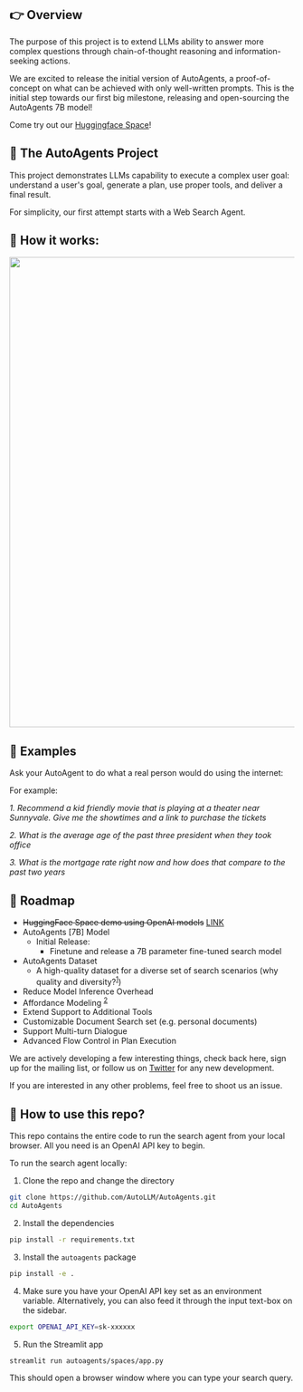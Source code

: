 ## 👉	Overview

The purpose of this project is to extend LLMs ability to answer more complex questions through chain-of-thought reasoning and information-seeking actions.

We are excited to release the initial version of AutoAgents, a proof-of-concept on what can be achieved with only well-written prompts. This is the initial step towards our first big milestone, releasing and open-sourcing the AutoAgents 7B model!
 
Come try out our [Huggingface Space](https://huggingface.co/spaces/AutoLLM/AutoAgents)!



## 🤖 The AutoAgents Project

This project demonstrates LLMs capability to execute a complex user goal: understand a user's goal, generate a plan, use proper tools, and deliver a final result.

For simplicity, our first attempt starts with a Web Search Agent.



## 💫 How it works:

<p align="left"><img src="../docs/images/agent.png" width=830/></p>



## 📔 Examples

Ask your AutoAgent to do what a real person would do using the internet:

For example:

*1. Recommend a kid friendly movie that is playing at a theater near Sunnyvale. Give me the showtimes and a link to purchase the tickets*

*2. What is the average age of the past three president when they took office*

*3. What is the mortgage rate right now and how does that compare to the past two years*



## 💁 Roadmap

* ~~HuggingFace Space demo using OpenAI models~~ [LINK](https://huggingface.co/spaces/AutoLLM/AutoAgents)
* AutoAgents [7B] Model
  * Initial Release:
    * Finetune and release a 7B parameter fine-tuned search model
* AutoAgents Dataset
  * A high-quality dataset for a diverse set of search scenarios (why quality and diversity?<sup>[1](https://arxiv.org/abs/2305.11206)</sup>)
* Reduce Model Inference Overhead
* Affordance Modeling <sup>[2](https://en.wikipedia.org/wiki/Affordance)</sup>
* Extend Support to Additional Tools
* Customizable Document Search set (e.g. personal documents)
* Support Multi-turn Dialogue
* Advanced Flow Control in Plan Execution

We are actively developing a few interesting things, check back here, sign up for the mailing list, or follow us on [Twitter](https://twitter.com/AutoLLM) for any new development.
 
If you are interested in any other problems, feel free to shoot us an issue.



## 🧭 How to use this repo?

This repo contains the entire code to run the search agent from your local browser. All you need is an OpenAI API key to begin.

To run the search agent locally:

1. Clone the repo and change the directory

  ```bash
  git clone https://github.com/AutoLLM/AutoAgents.git
  cd AutoAgents
  ```

2. Install the dependencies

  ```bash
  pip install -r requirements.txt
  ```

3. Install the `autoagents` package

  ```bash
  pip install -e .
  ```

4. Make sure you have your OpenAI API key set as an environment variable. Alternatively, you can also feed it through the input text-box on the sidebar.

  ```bash
  export OPENAI_API_KEY=sk-xxxxxx
  ```

5. Run the Streamlit app

  ```bash
  streamlit run autoagents/spaces/app.py
  ```

This should open a browser window where you can type your search query.
